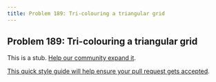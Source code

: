 ```yaml
---
title: Problem 189: Tri-colouring a triangular grid
---
```

## Problem 189: Tri-colouring a triangular grid

This is a stub. <a href='https://github.com/freecodecamp/guides/tree/master/src/pages/certifications/coding-interview-prep/project-euler/problem-189-tri-colouring-a-triangular-grid/index.md' target='_blank' rel='nofollow'>Help our community expand it</a>.

<a href='https://github.com/freecodecamp/guides/blob/master/README.md' target='_blank' rel='nofollow'>This quick style guide will help ensure your pull request gets accepted</a>.

<!-- The article goes here, in GitHub-flavored Markdown. Feel free to add YouTube videos, images, and CodePen/JSBin embeds  -->
